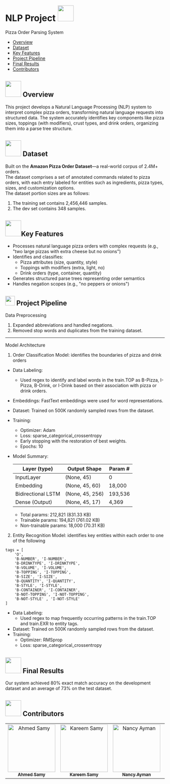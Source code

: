 # NLP Project <img src="https://github.com/user-attachments/assets/6a8e7f73-1b41-458e-a281-ca76c22e527c" width="50" height="50" />
Pizza Order Parsing System 
- [Overview](#overview)
- [Dataset](#data)
- [Key Features](#feat)
- [Project Pipeline](#pipe)
- [Final Results](#final)
- [Contributors](#contributors)

## <img src="https://github.com/AhmedSamy02/Adders-Mania/assets/88517271/9ed3ee67-0407-4c82-9e29-4faa76d1ac44" width="50" height="50" /> Overview <a name = "overview"></a>
This project develops a Natural Language Processing (NLP) system to interpret complex pizza orders, transforming natural language requests into structured data. The system accurately identifies key components like pizza sizes, toppings (with modifiers), crust types, and drink orders, organizing them into a parse tree structure.

## <img src="https://github.com/user-attachments/assets/347077b8-ead5-4122-a543-1cbb35bb2f85" width="50" height="50" /> Dataset <a name = "data"></a>
Built on the **Amazon Pizza Order Dataset**—a real-world corpus of 2.4M+ orders.  
The dataset comprises a set of annotated commands related to pizza orders, with each entry labeled for entities such as ingredients, pizza types, sizes, and customization
options.  
The dataset portion sizes are as follows:
  1. The training set contains 2,456,446 samples.
  2. The dev set contains 348 samples.


## <img src="https://github.com/user-attachments/assets/97bcb0d9-e3e8-41b1-8bf3-f334b7b2b6af" width="50" height="50" />Key Features <a name = "feat"></a>
- Processes natural language pizza orders with complex requests (e.g., "two large pizzas with extra cheese but no onions")
- Identifies and classifies:
  - Pizza attributes (size, quantity, style)
  - Toppings with modifiers (extra, light, no)
  - Drink orders (type, container, quantity)
- Generates structured parse trees representing order semantics
- Handles negation scopes (e.g., "no peppers or onions")


## <img src="https://github.com/YaraHisham61/Arabic-Font-Recognition/assets/88517271/a1f4f29e-84dd-4a24-871c-8a9118265430" width="30" height="30" /> Project Pipeline <a name = "pipe"></a>
Data Preprocessing
1.	Expanded abbreviations and handled negations.
2.	Removed stop words and duplicates from the training dataset.
________________________________________
Model Architecture
1. Order Classification Model: identifies the boundaries of pizza and drink orders
  -	Data Labeling: 
    -	Used regex to identify and label words in the train.TOP as B-Pizza, I-Pizza, B-Drink, or I-Drink based on their association with pizza or drink orders.
  -	Embeddings: FastText embeddings were used for word representations.
  -	Dataset: Trained on 500K randomly sampled rows from the dataset.
  -	Training: 
    -	Optimizer: Adam
    - Loss: sparse_categorical_crossentropy
    -	Early stopping with the restoration of best weights.
    -	Epochs: 10
  - Model Summary:
    
    | Layer (type)               | Output Shape      | Param #   |
    |----------------------------|-------------------|-----------|
    | InputLayer                 | (None, 45)        | 0         |
    | Embedding                  | (None, 45, 60)    | 18,000    |
    | Bidirectional LSTM         | (None, 45, 256)   | 193,536   |
    | Dense (Output)             | (None, 45, 17)    | 4,369     |
    
     - Total params: 212,821 (831.33 KB)
     - Trainable params: 194,821 (761.02 KB)
     - Non-trainable params: 18,000 (70.31 KB)

2. Entity Recognition Model: identifies key entities within each order to one of the following
```
tags = [
    'O',
    'B-NUMBER', 'I-NUMBER',
    'B-DRINKTYPE', 'I-DRINKTYPE',
    'B-VOLUME', 'I-VOLUME',
    'B-TOPPING', 'I-TOPPING',
    'B-SIZE', 'I-SIZE',
    'B-QUANTITY', 'I-QUANTITY',
    'B-STYLE', 'I-STYLE',
    'B-CONTAINER', 'I-CONTAINER',
    'B-NOT-TOPPING', 'I-NOT-TOPPING',
    'B-NOT-STYLE' , 'I-NOT-STYLE'
]
```
  -	Data Labeling: 
    -	Used regex to map frequently occurring patterns in the train.TOP and train.EXR to entity tags.
  -	Dataset: Trained on 500K randomly sampled rows from the dataset.
  -	Training: 
    -	Optimizer: RMSprop
    -	Loss: sparse_categorical_crossentropy
## <img src="https://github.com/YaraHisham61/Arabic-Font-Recognition/assets/88517271/f42b863b-c284-4db9-bb59-00b9062f0f3d" width="50" height="50" /> Final Results <a name = "final"></a>
Our system achieved 80% exact match accuracy on the development dataset and an average of 73% on the test dataset.

## <img src="https://github.com/YaraHisham61/OS_Scheduler/assets/88517271/859c6d0a-d951-4135-b420-6ca35c403803" width="50" height="50" /> Contributors <a name = "contributors"></a>
<table>
  <tr>
   <td align="center">
    <a href="https://github.com/AhmedSamy02" target="_black">
    <img src="https://avatars.githubusercontent.com/u/96637750?v=4" width="150px;" alt="Ahmed Samy"/>
    <br />
    <sub><b>Ahmed Samy</b></sub></a>
    </td>
   <td align="center">
    <a href="https://github.com/kaokab33" target="_black">
    <img src="https://avatars.githubusercontent.com/u/93781327?v=4" width="150px;" alt="Kareem Samy"/>
    <br />
    <sub><b>Kareem Samy</b></sub></a>
    </td>
   <td align="center">
    <a href="https://github.com/nancyalgazzar" target="_black">
    <img src="https://avatars.githubusercontent.com/u/94644017?v=4" width="150px;" alt="Nancy Ayman"/>
    <br />
    <sub><b>Nancy Ayman</b></sub></a>
    </td>
   <td align="center">
    <a href="https://github.com/YaraHisham61" target="_black">
    <img src="https://avatars.githubusercontent.com/u/88517271?v=4" width="150px;" alt="Yara Hisham"/>
    <br />
    <sub><b>Yara Hisham</b></sub></a>
    </td>
  </tr>
 </table>
